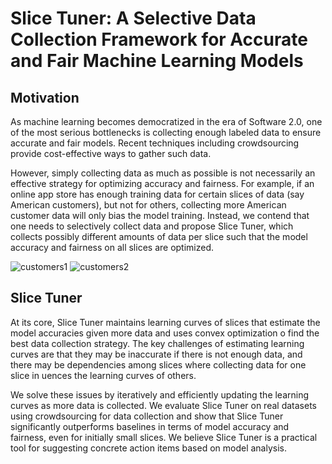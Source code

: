 # Slice Tuner: A Selective Data Collection Framework for Accurate and Fair Machine Learning Models

## Motivation
As machine learning becomes democratized in the era of Software 2.0, one of the most serious bottlenecks is collecting
enough labeled data to ensure accurate and fair models. Recent techniques including crowdsourcing provide cost-effective
ways to gather such data. 

However, simply collecting data as much as possible is not necessarily an effective strategy for optimizing accuracy and fairness. 
For example, if an online app store has enough training data for certain slices of data (say American customers), 
but not for others, collecting more American customer data will only bias the model training. Instead, we contend that one needs to 
selectively collect data and propose Slice Tuner, which collects possibly different amounts of data per slice 
such that the model accuracy and fairness on all slices are optimized.

![customers1](https://user-images.githubusercontent.com/29707304/75939970-1f06c500-5ecf-11ea-97c5-b5a618def0d2.png)
![customers2](https://user-images.githubusercontent.com/29707304/75939980-275f0000-5ecf-11ea-8a9e-262002ab0f27.png)

## Slice Tuner
At its core, Slice Tuner maintains learning curves of slices that estimate the model accuracies given more data and uses 
convex optimization o find the best data collection strategy. The key challenges of estimating learning curves are that they may
be inaccurate if there is not enough data, and there may be dependencies among slices where collecting data for one
slice in uences the learning curves of others. 

We solve these issues by iteratively and efficiently updating the learning
curves as more data is collected. We evaluate Slice Tuner on real datasets using crowdsourcing for data collection and
show that Slice Tuner significantly outperforms baselines in terms of model accuracy and fairness, even for initially small
slices. We believe Slice Tuner is a practical tool for suggesting concrete action items based on model analysis.
